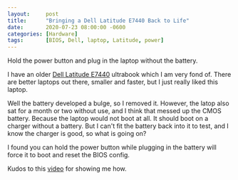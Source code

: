 ```yaml
---
layout:     post
title:      "Bringing a Dell Latitude E7440 Back to Life"
date:       2020-07-23 08:00:00 -0600
categories: [Hardware]
tags:       [BIOS, Dell, laptop, Latitude, power]
---
```


Hold the power button and plug in the laptop without the battery.

I have an older [Dell Latitude E7440](https://www.dell.com/support/home/en-us/product-support/product/latitude-e7440-ultrabook/overview) ultrabook which I am very fond of. There are better laptops out there, smaller and faster, but I just really liked this laptop.

Well the battery developed a bulge, so I removed it. However, the latop also sat for a month or two without use, and I think that messed up the CMOS battery. Because the laptop would not boot at all. It should boot on a charger without a battery. But I can't fit the battery back into it to test, and I know the charger is good, so what is going on?

I found you can hold the power button while plugging in the battery will force it to boot and reset the BIOS config.

Kudos to this [video](https://www.youtube.com/watch?v=8zpoIlY5OBo) for showing me how. 

